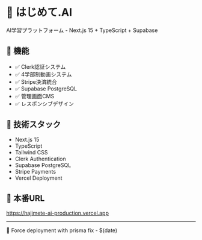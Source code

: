  # 🤖 はじめて.AI

  AI学習プラットフォーム - Next.js 15 + TypeScript + Supabase

  ## 🌟 機能

  - ✅ Clerk認証システム
  - ✅ 4学部制動画システム
  - ✅ Stripe決済統合
  - ✅ Supabase PostgreSQL
  - ✅ 管理画面CMS
  - ✅ レスポンシブデザイン

  ## 🚀 技術スタック

  - Next.js 15
  - TypeScript
  - Tailwind CSS
  - Clerk Authentication
  - Supabase PostgreSQL
  - Stripe Payments
  - Vercel Deployment

  ## 📱 本番URL

  https://hajimete-ai-production.vercel.app

  ---

  🔄 Force deployment with prisma fix - $(date)
